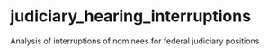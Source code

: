 # judiciary_hearing_interruptions
Analysis of interruptions of nominees for federal judiciary positions
